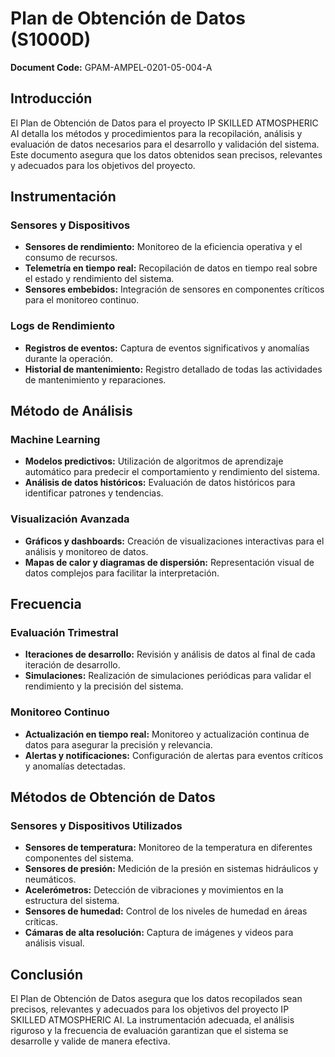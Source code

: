 # Plan de Obtención de Datos (S1000D)

**Document Code:** GPAM-AMPEL-0201-05-004-A

## Introducción

El Plan de Obtención de Datos para el proyecto IP SKILLED ATMOSPHERIC AI detalla los métodos y procedimientos para la recopilación, análisis y evaluación de datos necesarios para el desarrollo y validación del sistema. Este documento asegura que los datos obtenidos sean precisos, relevantes y adecuados para los objetivos del proyecto.

## Instrumentación

### Sensores y Dispositivos

- **Sensores de rendimiento:** Monitoreo de la eficiencia operativa y el consumo de recursos.
- **Telemetría en tiempo real:** Recopilación de datos en tiempo real sobre el estado y rendimiento del sistema.
- **Sensores embebidos:** Integración de sensores en componentes críticos para el monitoreo continuo.

### Logs de Rendimiento

- **Registros de eventos:** Captura de eventos significativos y anomalías durante la operación.
- **Historial de mantenimiento:** Registro detallado de todas las actividades de mantenimiento y reparaciones.

## Método de Análisis

### Machine Learning

- **Modelos predictivos:** Utilización de algoritmos de aprendizaje automático para predecir el comportamiento y rendimiento del sistema.
- **Análisis de datos históricos:** Evaluación de datos históricos para identificar patrones y tendencias.

### Visualización Avanzada

- **Gráficos y dashboards:** Creación de visualizaciones interactivas para el análisis y monitoreo de datos.
- **Mapas de calor y diagramas de dispersión:** Representación visual de datos complejos para facilitar la interpretación.

## Frecuencia

### Evaluación Trimestral

- **Iteraciones de desarrollo:** Revisión y análisis de datos al final de cada iteración de desarrollo.
- **Simulaciones:** Realización de simulaciones periódicas para validar el rendimiento y la precisión del sistema.

### Monitoreo Continuo

- **Actualización en tiempo real:** Monitoreo y actualización continua de datos para asegurar la precisión y relevancia.
- **Alertas y notificaciones:** Configuración de alertas para eventos críticos y anomalías detectadas.

## Métodos de Obtención de Datos

### Sensores y Dispositivos Utilizados

- **Sensores de temperatura:** Monitoreo de la temperatura en diferentes componentes del sistema.
- **Sensores de presión:** Medición de la presión en sistemas hidráulicos y neumáticos.
- **Acelerómetros:** Detección de vibraciones y movimientos en la estructura del sistema.
- **Sensores de humedad:** Control de los niveles de humedad en áreas críticas.
- **Cámaras de alta resolución:** Captura de imágenes y videos para análisis visual.

## Conclusión

El Plan de Obtención de Datos asegura que los datos recopilados sean precisos, relevantes y adecuados para los objetivos del proyecto IP SKILLED ATMOSPHERIC AI. La instrumentación adecuada, el análisis riguroso y la frecuencia de evaluación garantizan que el sistema se desarrolle y valide de manera efectiva.
